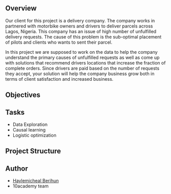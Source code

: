 
## Overview
Our client for this project is a delivery company. The company works in partnered with motorbike owners and drivers to deliver parcels across Lagos, Nigeria. This company has  an issue of high number of unfulfilled delivery requests. The cause of this problem is 
the sub-optimal placement of pilots and clients who wants to sent their parcel. 

In this project we are supposed to work on the data to help the company understand the primary causes of unfulfilled requests as well as come up with solutions that recommend drivers locations that increase the fraction of complete orders. Since drivers are paid based on the number of requests they accept, your solution will help the company business grow both in terms of client satisfaction and increased business. 

## Objectives



## Tasks
- Data Exploration
- Causal learning
- Logistic optimization
## Project Structure

## Author

- [Haylemicheal Berihun](https://www.linkedin.com/in/haylemicheal-berihun-a20320aa)
- 10academy team

